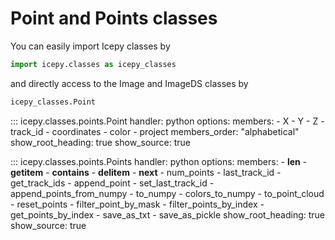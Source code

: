 # Point and Points classes

You can easily import Icepy classes by

```python
import icepy.classes as icepy_classes
```

and directly access to the Image and ImageDS classes by

```python
icepy_classes.Point
```

::: icepy.classes.points.Point
    handler: python
    options:
      members:
        - X
        - Y
        - Z
        - track_id
        - coordinates
        - color
        - project
      members_order: "alphabetical"
      show_root_heading: true
      show_source: true

::: icepy.classes.points.Points
    handler: python
    options:
      members:
        - __len__
        - __getitem__
        - __contains__
        - __delitem__
        - __next__
        - num_points
        - last_track_id
        - get_track_ids
        - append_point
        - set_last_track_id
        - append_points_from_numpy
        - to_numpy
        - colors_to_numpy
        - to_point_cloud
        - reset_points
        - filter_point_by_mask
        - filter_points_by_index
        - get_points_by_index
        - save_as_txt
        - save_as_pickle
      show_root_heading: true
      show_source: true

